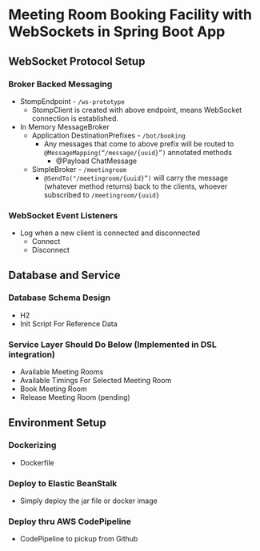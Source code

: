 # Meeting Room Booking Facility with WebSockets in Spring Boot App
## WebSocket Protocol Setup
### Broker Backed Messaging
- StompEndpoint - `/ws-prototype`
    - StompClient is created with above endpoint, means WebSocket connection is established.
- In Memory MessageBroker
    - Application DestinationPrefixes - `/bot/booking`  
        - Any messages that come to above prefix will be routed to `@MessageMapping(“/message/{uuid}”)` annotated methods
            - @Payload ChatMessage
    - SimpleBroker - `/meetingroom` 
        - `@SendTo("/meetingroom/{uuid}”)` will carry the message (whatever method returns) back to the clients, whoever subscribed to `/meetingroom/{uuid}` 

### WebSocket Event Listeners
- Log when a new client is connected and disconnected
    - Connect
    - Disconnect

## Database and Service
### Database Schema Design
- H2 
- Init Script For Reference Data

### Service Layer Should Do Below (Implemented in DSL integration)
- Available Meeting Rooms
- Available Timings For Selected Meeting Room
- Book Meeting Room
- Release Meeting Room (pending)

## Environment Setup
### Dockerizing
- Dockerfile

### Deploy to Elastic BeanStalk
- Simply deploy the jar file or docker image

### Deploy thru AWS CodePipeline
- CodePipeline to pickup from Github
